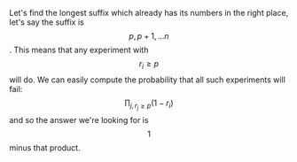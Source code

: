 Let's find the longest suffix which already has its numbers in the right place, let's say the suffix is $$p, p+1, \ldots n$$.  This means that any experiment with $$r_i \ge p$$ will do.  We can easily compute the probability that all such experiments will fail: $$\prod_{j, r_j \ge p} (1 - r_i)$$ and so the answer we're looking for is $$1$$ minus that product.
